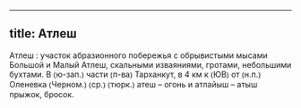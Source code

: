 
---
title: Атлеш
---
Атлеш
: участок абразионного побережья с обрывистыми мысами Большой и Малый Атлеш, скальными изваяниями, гротами, небольшими бухтами. В ⦅ю-зап.⦆ части ⦅п-ва⦆ Тарханкут, в 4 км к ⦅ЮВ⦆ от ⦅н.п.⦆ Оленевка ⦅Черном.⦆ ⦅ср.⦆ ⦅тюрк.⦆ атеш – огонь и атлайыш – атыш прыжок, бросок.
